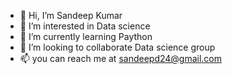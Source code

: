- 👋 Hi, I’m Sandeep Kumar
- 👀 I’m interested in Data science
- 🌱 I’m currently learning Paython
- 💞️ I’m looking to collaborate Data science group
- 📫 you can reach me at sandeepd24@gmail.com 

<!---
dimrisandeep/dimrisandeep is a ✨ special ✨ repository because its `README.md` (this file) appears on your GitHub profile.
You can click the Preview link to take a look at your changes.
--->
